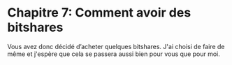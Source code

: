# Chapitre 7: Comment avoir des bitshares

Vous avez donc décidé d’acheter quelques bitshares. J'ai choisi de faire de même et j'espère que cela se passera aussi bien pour vous que pour moi.

